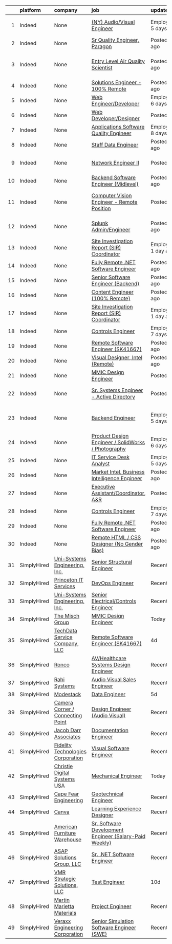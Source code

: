 

|    | platform    | company                                   | job                                                                                                                                                                                                                                                                                                                                                                                                                                                                                                                                                                                                                                                                                                                                                                                                      | update_time               | location                                              |
|---:|:------------|:------------------------------------------|:---------------------------------------------------------------------------------------------------------------------------------------------------------------------------------------------------------------------------------------------------------------------------------------------------------------------------------------------------------------------------------------------------------------------------------------------------------------------------------------------------------------------------------------------------------------------------------------------------------------------------------------------------------------------------------------------------------------------------------------------------------------------------------------------------------|:--------------------------|:------------------------------------------------------|
|  1 | Indeed      | None                                      | [(NY) Audio/Visual Engineer](https://www.indeed.com/pagead/clk?mo=r&ad=-6NYlbfkN0BaaGVIbTCT-LWcgPxFKX0eLgIlzCQ4Zwva1CqiaT_iy0ZqdEkiTdu3otH0tDYdMSXlBSy7bcRAcxmxP7TJoSaEO-Ay-Ctup9XfUteho1MI5BXz0yoDYwq6M8GrGNWuFHKkticaGN-KJ3hHUZG_08IuQA5P_y6k0H703mKIQj1fifDoM-vApYLBuDn4Za2TaIeQfXpvGiUWoV4yV2LEYTdxLv1CNdOyHEHtFc5vVfMhCj7MExQIEtewSGAKNm-SX9ORGS9hkDjMQwnt4UGkFTZ3mYotSIa49aIXnTvBtNYsXOdiyp5ffdEZ4DutZQjTZO8Jl_dQTsQosiShNyw5FRcnym3bTNYzjk7O3WF-215xlmGKY6ubYziXCnXqEBJ9evI9IDClHC68yumb4V1fm1nzdxRUv49-kSvzDSNRjvtgjmfowLqJR_g-Q8Af1_FpthjIBWLkFvTQYj7jK4hVZvkvfz-fIqvCfUE4mC2AWnu6zBqs3GEDRIqw&p=0&fvj=1&vjs=3)                                                                                                                                                                                 | EmployerActive 5 days ago | New York, NY 10029 (Midtown area)+1 location          |
|  2 | Indeed      | None                                      | [Sr Quality Engineer, Paragon](https://www.indeed.com/rc/clk?jk=6da42a33c07e5043&fccid=1a7983518cdfa50d&vjs=3)                                                                                                                                                                                                                                                                                                                                                                                                                                                                                                                                                                                                                                                                                           | Posted4 days ago          | Gilbert, AZ                                           |
|  3 | Indeed      | None                                      | [Entry Level Air Quality Scientist](https://www.indeed.com/rc/clk?jk=6ff5d7a43cb1393b&fccid=bafa4b35e9cd20ce&vjs=3)                                                                                                                                                                                                                                                                                                                                                                                                                                                                                                                                                                                                                                                                                      | Posted9 days ago          | Houston, TX 77007 (Rice Military area)+1 location     |
|  4 | Indeed      | None                                      | [Solutions Engineer - 100% Remote](https://www.indeed.com/pagead/clk?mo=r&ad=-6NYlbfkN0BAezr-5Y981Z1DAlqNgxc_oBTCqSWb7n6OEBzxh4A7sETo1WeMC3rZv17NUiNRKDUeZIR8Ojp-ryKVsLKQbi8UVBPt_bJiRW2NaXOAS5CZsUAQo9jEVPR6pXh3N9FHIiXCgIa0-GB853xdWptJUMLALPn3dTurD9RDoNKXzMmBDkmBe12X7a-IOuKuao7MSwpsTXxUvR7y9ZzSKUgdKuA81HG9jx89dG1hHagp6Yzg-IcBZEvDf-JLw2t_lKEYJdqM73ScCb2efpnlVWfkmQJdRXMG-ElpjqloyjjuQ9VtSisefNItymxv-0hdeEfP5bDK-YOGRpaH1X4di3DcVC4RWFPVUrGkbeqmhBROt-HIWSsqS9X6VEh8S1DqzKLCc1KsxTK9TbqfJABhkY84nHUc59EYLVay3pgdCX0Ui2Cij_P5nvkVDwEZrrhyL11ayvpcZ4LknJd56zoA7EAVY1E6_B5Np8Vf79zyhN_DoqI7Ug==&p=1&fvj=1&vjs=3)                                                                                                                                                                                   | Posted10 days ago         | Phoenix, AZ+9 locations•Remote                        |
|  5 | Indeed      | None                                      | [Web Engineer/Developer](https://www.indeed.com/pagead/clk?mo=r&ad=-6NYlbfkN0DJfnl776HxIft2MNDC1rkXQ3Z9Iau6Lmi_e5Adjz34l5sEZy_va-kmSSEWnR4293ow6XnIZkh-mETDTu8RPk8F2XxfaQ7GWjlRLcBBLCXfGiAgJOwfRqQWOk5Je6XX5-hudti9_cKe44m4yI0Uvez5o9moZZj9KPv3lMC5MMEQ14C7Nh4zUm2bZ2_kzZXpIBejMovXSijlcJSMFWJSZlV28dDBz5HGRkwbH9MtIOtkmI3qYSqUU6RzYrcnBl6qO10bEpd7CkBlIvfs_WL26f_3Y5FRY86VRZ-J4FI1LDvlJQBdhScyPnDdpJs1ubYshq5hFLWvLAlGICkw2VRMjjMh1nwMB7-zXZW2dd9FPWrYMxf_h_1Wy2Z6QDbTOYf-GKIdLHJRYEkAcg7Os2jZw7ifBX5BXtby5h_4EyEseHcNGoCPPfOyF2W6jtKb5Xe7JmmYE2l1qlVo65PBXBgvLxqS0Dm_s5B8GG8yjIgBrPNRhw==&p=2&fvj=1&vjs=3)                                                                                                                                                                                             | EmployerActive 6 days ago | Remote                                                |
|  6 | Indeed      | None                                      | [Web Developer/Designer](https://www.indeed.com/pagead/clk?mo=r&ad=-6NYlbfkN0BYLSKOtVXd07SsYWiWE4VmBiGuyWnDuKbAmfeFmEOAKvANMFw7o_GPmj9w0y5kM-6wJf8RqWW2fnDMvslHnzF9X40nzfZ9HTdaV8vlMPFQ8W4FMnD2ntNfvIyBxYExgegQt34IPcaZk8cqy5PTQjIGZ4fJthmm5_76ayiKM2YIE0ivPYBfc0Bgzng0Av0K0PydQMP49dBaeJa-spyfIQbhSTlTydLXFk4sz_ewfyunAUxg3bgMZaXZd87gNMjNcy0ORjyMbmE18pO3kgC3Z5PPJkS1qtUu8sXPdr8d7n7YtwqxBpdq1XuMX9KSjK-iyh9SktHBfrFmylGkuP6JL_-tnY7spgD8tW2a2jOTXunreNHwu3oSCOqIpeGjsSiTDK_RCsBJOi-XVl_rq3D_6O2L0J7ghyHM4YlipNqR4yMGthfHY-vSPqhbtJB5iqeE-sw_s4RYJFw8x4d70lgVaYp9FUrT0Fy-Opjv_dCNfSuO7Q==&p=3&fvj=1&vjs=3)                                                                                                                                                                                             | PostedToday               | Guaynabo, PR 00968                                    |
|  7 | Indeed      | None                                      | [Applications Software Quality Engineer](https://www.indeed.com/pagead/clk?mo=r&ad=-6NYlbfkN0AB3gsQFsL3AuPpv6MeaHQyW7zy_GWDO2RZsw6usGF1piTWL0NBOvo0sIvykFkpfTrCsUO3AxAY1BkyiPoJdJyyv0F022lEFtUAPPH0MHPvCEXyYnbRaCmEKrjuT1quWgEdbu2NBaVQeTmCvgld2BihSTc3ppMz88jhj78EbFkN8HDJGVSW6ZGCofzP48E1DiMgdDsGurQZ1TNyf5bWMlMee5Vels8Kw6_zuiAnuM3RQwCb5U2-2SUqj4iegultxD8sigJfBnCzFHiY9j2HyQSNtH6BGQ5d72OT3CiVi0OrFkLpPQ98NPTj2G7yLlHRCR8NMQF4Zireu5Vfu6HysRdrQo4l8RipwZGAAOrk9D0rl54NHCUxeRRCDPEhRxyqsdSC-wQgQDoR9usCGHa1joSAJG8EP65vvH4hzJz4m4xRvxSXBw9_UUr8PLR5YPT6AroiimiNgGIYVdd2Hvhr2S5zAIRKszSD2fzA93tyvUfAPcVTJSPPaPzo&p=5&fvj=1&vjs=3)                                                                                                                                                                     | EmployerActive 8 days ago | San Jose, CA•Remote                                   |
|  8 | Indeed      | None                                      | [Staff Data Engineer](https://www.indeed.com/pagead/clk?mo=r&ad=-6NYlbfkN0B7Z8t6fEMDh_BTkcJVPNJicKvZQEBTy5HSwyHa20ewqmyfWNXjNsfvmtdqiCQm-ExhQXTEBSns6eZtTCz68q5s6Bhztah46G3z3sggk5eJjBJp7wy-iEQVfnUAABCjJFxnd2n0JtxZiakthe1kFBchysafJSISltF_Y0FXxD9ZnXf4X-UmKUQ07zu8KSLMFhyYmMAkJ4IiPwpfzIU7AYE2vDYaegNyqnQN6zBoej1ue5z0grRPYBC790HEbtVknUNSNKeSVTZFbj4zup8MwjrUU9dc9uLum8Jo3ec3IecFHoTO6k-y0G4lBLShO9MzK0ouViS2yy6RK7FXyapCNJfK9QcgeSbyS6ol9C1Ol-OWBTxfAC5gmznqHPunTB6X_jvokK2h-znx7XAWtGLH575Y-tma2v4g-IcKLmvENmF5AXgCvlN_O8lqP6nSheWBB_AUBacuxOicydtfdohBl90bVkbqG8XjEAid0eSg7wwGJx8XQjFszSvH&p=6&fvj=1&vjs=3)                                                                                                                                                                                        | Posted11 days ago         | +1 locationRemote                                     |
|  9 | Indeed      | None                                      | [Network Engineer II](https://www.indeed.com/company/Early-Warning-Services/jobs/Network-Engineer-7e75be9e4c5ed676?fccid=094bfee9de38aca9&vjs=3)                                                                                                                                                                                                                                                                                                                                                                                                                                                                                                                                                                                                                                                         | PostedToday               | Scottsdale, AZ 85260 (North Scottsdale area)          |
| 10 | Indeed      | None                                      | [Backend Software Engineer (Midlevel)](https://www.indeed.com/pagead/clk?mo=r&ad=-6NYlbfkN0B7Z8t6fEMDh_BTkcJVPNJicKvZQEBTy5HSwyHa20ewqmyfWNXjNsfvmtdqiCQm-EyJGoH2PavIw6MAyNk1CDDinNsP39wLlJxTXZeRyxVSHoomkcR6RZxVzFoUvWRBx81u_S67MjH1LDUjh2O9B3Ivmk8R5K4EseV7UY3WsqWjqVwEqk5z2VBtDQ1P9iqXRaiKIsBxmIxkpe2jsG4F9U86fCZdfSMiJDeazCmYaH4XmN3esXPeE3j5Z3eNGzcllW9Yttfk1AT2xK4yNcKBeDn7Ux3qJmZwP7OaPN6vWc3RFuwBTHGTHv8XP_SiwqtO1VXaLgMsNKi-SywPGHfTVKG6RTmlWSP_sQWAVSChdyRlnlFKtrBoQOjRCAzIfNhCu2TMPDw5OI6_-Va_oA6lJXSKxHDKfdfOXDbZ1rjaCDw_9imthdnpJn4u0LvWL6B_Fix9cjaS7rSfWkQiIfP7zcSzIpsNl3sWYkSI9_qeG-dQwzsejRKqNXU9i8EzMal4og8=&p=8&fvj=1&vjs=3)                                                                                                                                                           | Posted5 days ago          | +2 locationsRemote                                    |
| 11 | Indeed      | None                                      | [Computer Vision Engineer - Remote Position](https://www.indeed.com/company/Skycatch/jobs/Computer-Vision-Engineer-44694f6a633ec049?fccid=9e760c774b2d7d94&vjs=3)                                                                                                                                                                                                                                                                                                                                                                                                                                                                                                                                                                                                                                        | PostedToday               | San Francisco, CA 94103 (South Of Market area)•Remote |
| 12 | Indeed      | None                                      | [Splunk Admin/Engineer](https://www.indeed.com/rc/clk?jk=62564b1de39cbf21&fccid=de71a49b535e21cb&vjs=3)                                                                                                                                                                                                                                                                                                                                                                                                                                                                                                                                                                                                                                                                                                  | Posted6 days ago          | Austin, TX 73301 (St Edwards area)+1 location         |
| 13 | Indeed      | None                                      | [Site Investigation Report (SIR) Coordinator](https://www.indeed.com/company/4G-Development-&-Consulting,-Inc./jobs/Site-Investigation-Report-Coordinator-2f794225aba14d73?fccid=e91757baa11e240c&vjs=3)                                                                                                                                                                                                                                                                                                                                                                                                                                                                                                                                                                                                 | EmployerActive 1 day ago  | Remote                                                |
| 14 | Indeed      | None                                      | [Fully Remote .NET Software Engineer](https://www.indeed.com/rc/clk?jk=7a31dbcff1c22f5e&fccid=fc68da685e8aa986&vjs=3)                                                                                                                                                                                                                                                                                                                                                                                                                                                                                                                                                                                                                                                                                    | Posted4 days ago          | Remote                                                |
| 15 | Indeed      | None                                      | [Senior Software Engineer (Backend)](https://www.indeed.com/pagead/clk?mo=r&ad=-6NYlbfkN0B7Z8t6fEMDh_BTkcJVPNJicKvZQEBTy5HSwyHa20ewqmyfWNXjNsfvmtdqiCQm-Ey9jvncwVqpNNmxUYW2XEVyDGIKwZPloRLup3ImS77stbBDI80syPHWGJfVEi_HEWla5ndOBTyFAthf_8oMPn1TeRhs2SbdKHLXjcohsK54ABAPtv6YfaN3tyuQLiSF9fyjj_d2hxT15rTdcf9LRU1VDIW7R65LPRrq6OKrdLJYJT_7N72deahtip6lj1KJceYRkmkdhyFOAFzVcg_c96mWS8KGmO_k_KUdcQis9x2hZ5HvSnL1bZMaxl0uz4ceEUb49VKzpkRRy4lsRG_LeC1GnK2S5fJTugkgxge4EBmXCgKyfE68Ec6vkxmvk5t83yoyXLSDio4BcexZNnhKPaZiRu-iNq9YXikJj_328WM71haZ8YaHTR7Jwi2DdSjjjadYlExF2A9iOnY_s_w--Gkb0sZi2vOrvdzBDgKnCyBg-Vu-lSJ6K-EK8aYGeNzINRupzyVy49tKDg==&p=13&fvj=1&vjs=3)                                                                                                                                                | Posted7 days ago          | +1 locationRemote                                     |
| 16 | Indeed      | None                                      | [Content Engineer (100% Remote)](https://www.indeed.com/pagead/clk?mo=r&ad=-6NYlbfkN0BDp_epf89aHDQhKpPegNJQ_ldQpEFZQsM9OcONMGxWx6pU56EKHF58QjVdAUvn2gUYWunoATcFNP_duqYVpB_Li2Nt9YuW8Mgo-op_AnS3pZEKugyMFqWqNFZEp69HchNPa8Zb36XsmOTsEWOcqkRTvfKM6EXBfjdL-mXvnNgRiQ1L3VeOlpl8KPzbR8BWKnd3y5fco1XnPSq-hcYKHkOBXCjib5LF62RGTyDvsLF4M2F-RYAAX4PQyLagnfxOzoZcWm_QI0ZxcJ84m5sz1J9Xph8fRuLe7vU-Pie6FDLbd5VDRmvIScTiytxR0UOveyc7FYu2PGo7B162JYzH9YCTt8p-ddUSETlm7JmRmPqb5uldY2A0fmskSA5pe6S1kH4xcT4FD_8rT4h9f7XKAPphKpHmWcIKN77Ohd4PBIiGigEF0P9TshpenjGg7ig6wQyhvK8KnpQx_sW_FaLTK6pa56dgCJvqRSZdtHzISgfn-PKY23j4LWD1qS31zZPK5r1OjEibi19Cgsav4lh25HMpHKtZT-NSy-Y5YRswZCMbZZDCHUOJCFYtYbni3URhtfkthr8wTM4MW2JZIdQ5TACniXojMFJJBwPoZ_AbMhUdhxwAMR-Z_hhfWh0exkIHnxac5Xx7W6kVAviJmKNBldpBIMXQnET8rI0=&p=4&fvj=0&vjs=3) | Posted7 days ago          | Remote                                                |
| 17 | Indeed      | None                                      | [Site Investigation Report (SIR) Coordinator](https://www.indeed.com/company/4G-Development-&-Consulting,-Inc./jobs/Site-Investigation-Report-Coordinator-2f794225aba14d73?fccid=e91757baa11e240c&vjs=3)                                                                                                                                                                                                                                                                                                                                                                                                                                                                                                                                                                                                 | EmployerActive 1 day ago  | Remote                                                |
| 18 | Indeed      | None                                      | [Controls Engineer](https://www.indeed.com/company/Daicel-Safety-Systems-Americas,-Inc./jobs/Control-Engineer-79f548b1f9eb6c4c?fccid=b61c86938d3fffc7&vjs=3)                                                                                                                                                                                                                                                                                                                                                                                                                                                                                                                                                                                                                                             | EmployerActive 7 days ago | Mesa, AZ                                              |
| 19 | Indeed      | None                                      | [Remote Software Engineer (SK41667)](https://www.indeed.com/company/TechData-Service-Company,-LLC/jobs/Software-Engineer-fdfeff2916fb3466?fccid=462b70fa3943eb10&vjs=3)                                                                                                                                                                                                                                                                                                                                                                                                                                                                                                                                                                                                                                  | Posted4 days ago          | Remote                                                |
| 20 | Indeed      | None                                      | [Visual Designer, Intel (Remote)](https://www.indeed.com/rc/clk?jk=38a2a6cde6913f93&fccid=64e4cdd7435d8c42&vjs=3)                                                                                                                                                                                                                                                                                                                                                                                                                                                                                                                                                                                                                                                                                        | Posted12 days ago         | United States•Remote                                  |
| 21 | Indeed      | None                                      | [MMIC Design Engineer](https://www.indeed.com/rc/clk?jk=62467afdb294f115&fccid=97d46d4a26de6c67&vjs=3)                                                                                                                                                                                                                                                                                                                                                                                                                                                                                                                                                                                                                                                                                                   | PostedToday               | Remote                                                |
| 22 | Indeed      | None                                      | [Sr. Systems Engineer - Active Directory](https://www.indeed.com/company/Early-Warning-Services/jobs/Senior-System-Engineer-f544a5f599ff2841?fccid=094bfee9de38aca9&vjs=3)                                                                                                                                                                                                                                                                                                                                                                                                                                                                                                                                                                                                                               | PostedToday               | Scottsdale, AZ 85260 (North Scottsdale area)          |
| 23 | Indeed      | None                                      | [Backend Engineer](https://www.indeed.com/company/VUI/jobs/Backend-Engineer-42d97613a7337378?fccid=b1a18abe49949eba&vjs=3)                                                                                                                                                                                                                                                                                                                                                                                                                                                                                                                                                                                                                                                                               | EmployerActive 5 days ago | Boston, MA 02111 (Downtown Crossing area)             |
| 24 | Indeed      | None                                      | [Product Design Engineer / SolidWorks / Photography](https://www.indeed.com/company/Manifold-Valley/jobs/Product-Design-Engineer-b365840a0576e5d6?fccid=142226b1b3e8c680&vjs=3)                                                                                                                                                                                                                                                                                                                                                                                                                                                                                                                                                                                                                          | EmployerActive 6 days ago | Los Angeles, CA 90023 (Boyle Heights area)            |
| 25 | Indeed      | None                                      | [IT Service Desk Analyst](https://www.indeed.com/company/ePlus-Technology/jobs/IT-Service-Desk-Analyst-f094c06adf18a040?fccid=c02acc025c0a07fd&vjs=3)                                                                                                                                                                                                                                                                                                                                                                                                                                                                                                                                                                                                                                                    | EmployerActive 5 days ago | +1 locationRemote                                     |
| 26 | Indeed      | None                                      | [Market Intel, Business Intelligence Engineer](https://www.indeed.com/rc/clk?jk=192fcf36e76b5260&fccid=fe2d21eef233e94a&vjs=3)                                                                                                                                                                                                                                                                                                                                                                                                                                                                                                                                                                                                                                                                           | Posted7 days ago          | Remote                                                |
| 27 | Indeed      | None                                      | [Executive Assistant/Coordinator, A&R](https://www.indeed.com/rc/clk?jk=ffac36a982a540d7&fccid=5c9de1aedf73e3b6&vjs=3)                                                                                                                                                                                                                                                                                                                                                                                                                                                                                                                                                                                                                                                                                   | PostedToday               | Nashville, TN                                         |
| 28 | Indeed      | None                                      | [Controls Engineer](https://www.indeed.com/company/Daicel-Safety-Systems-Americas,-Inc./jobs/Control-Engineer-79f548b1f9eb6c4c?fccid=b61c86938d3fffc7&vjs=3)                                                                                                                                                                                                                                                                                                                                                                                                                                                                                                                                                                                                                                             | EmployerActive 7 days ago | Mesa, AZ                                              |
| 29 | Indeed      | None                                      | [Fully Remote .NET Software Engineer](https://www.indeed.com/rc/clk?jk=7a31dbcff1c22f5e&fccid=fc68da685e8aa986&vjs=3)                                                                                                                                                                                                                                                                                                                                                                                                                                                                                                                                                                                                                                                                                    | Posted4 days ago          | Remote                                                |
| 30 | Indeed      | None                                      | [Remote HTML / CSS Designer (No Gender Bias)](https://www.indeed.com/company/Turing.com/jobs/HTML-5d02085788d523be?fccid=a2e0cbec0b626661&vjs=3)                                                                                                                                                                                                                                                                                                                                                                                                                                                                                                                                                                                                                                                         | Posted4 days ago          | Remote                                                |
| 31 | SimplyHired | [Uni-Systems Engineering, Inc.](None)     | [Senior Structural Engineer](https://www.simplyhired.com/job/eO0oP_r-Pt8bHHRYXXUF34gjGY2xImG9Fr_4Xjv-BlaL-6pVo_yQTw?q=visual+engineer)                                                                                                                                                                                                                                                                                                                                                                                                                                                                                                                                                                                                                                                                   | Recently                  | Minneapolis, MN                                       |
| 32 | SimplyHired | [Princeton IT Services](None)             | [DevOps Engineer](https://www.simplyhired.com/job/HcOy0tuK05RG6NA85ldhRLiAktLz5bySwoPNbdb87dWNx3IMm18tlg?q=visual+engineer)                                                                                                                                                                                                                                                                                                                                                                                                                                                                                                                                                                                                                                                                              | Recently                  | Remote +2 locations                                   |
| 33 | SimplyHired | [Uni-Systems Engineering, Inc.](None)     | [Senior Electrical/Controls Engineer](https://www.simplyhired.com/job/Jn5cN5DxFAR-l2tdUKvu-uLN_M6uJSHnE1PuaJqgReinflbk-dfZFA?q=visual+engineer)                                                                                                                                                                                                                                                                                                                                                                                                                                                                                                                                                                                                                                                          | Recently                  | Minneapolis, MN                                       |
| 34 | SimplyHired | [The Misch Group](None)                   | [MMIC Design Engineer](https://www.simplyhired.com/job/T5MZEFaa_RWdqAVEd_PSselRf2JCX186-OnT0AXB_hfSEXKeWG_4qQ?q=visual+engineer)                                                                                                                                                                                                                                                                                                                                                                                                                                                                                                                                                                                                                                                                         | Today                     | Remote                                                |
| 35 | SimplyHired | [TechData Service Company, LLC](None)     | [Remote Software Engineer (SK41667)](https://www.simplyhired.com/job/3liYOF1k8tHnOkQbp3BMTv1WeeCGkhqk8TfKeri1uLlyXxi50R-0JQ?q=visual+engineer)                                                                                                                                                                                                                                                                                                                                                                                                                                                                                                                                                                                                                                                           | 4d                        | Remote                                                |
| 36 | SimplyHired | [Ronco](None)                             | [AV/Healthcare Systems Design Engineer](https://www.simplyhired.com/job/2WOLiy-xizvFjKbe_SJX-ijXzeaFB5OI0ptw-Q18quJSKB6A-9ZtOA?q=visual+engineer)                                                                                                                                                                                                                                                                                                                                                                                                                                                                                                                                                                                                                                                        | Recently                  | Charlotte, NC                                         |
| 37 | SimplyHired | [Rahi Systems](None)                      | [Audio Visual Sales Engineer](https://www.simplyhired.com/job/sZocheQBHz5bYWSvNANYqlXQQrNMYBgrE0QR8_EOWex2iXgpG3kFHg?q=visual+engineer)                                                                                                                                                                                                                                                                                                                                                                                                                                                                                                                                                                                                                                                                  | Recently                  | Fremont, CA                                           |
| 38 | SimplyHired | [Modestack](None)                         | [Data Engineer](https://www.simplyhired.com/job/AA4RsR3Wf3vDzmv2jxEMyjFW4Zwu3iS4LXTcUt_Dqq2_TqJIdsoCsg?q=visual+engineer)                                                                                                                                                                                                                                                                                                                                                                                                                                                                                                                                                                                                                                                                                | 5d                        | Remote                                                |
| 39 | SimplyHired | [Camera Corner / Connecting Point](None)  | [Design Engineer (Audio Visual)](https://www.simplyhired.com/job/HtqkfmTh7vZluPe5lMPaOujUZaKL4DwS0Z-CgS93mL4_0WVfPeqEbQ?q=visual+engineer)                                                                                                                                                                                                                                                                                                                                                                                                                                                                                                                                                                                                                                                               | Recently                  | Green Bay, WI                                         |
| 40 | SimplyHired | [Jacob Darr Associates](None)             | [Documentation Engineer](https://www.simplyhired.com/job/6RosZ53GOIgCkBd1vGLDua4QdszVVRHW0pMuZ87HVhlf5aX57NbwTg?q=visual+engineer)                                                                                                                                                                                                                                                                                                                                                                                                                                                                                                                                                                                                                                                                       | Recently                  | Remote                                                |
| 41 | SimplyHired | [Fidelity Technologies Corporation](None) | [Visual Software Engineer](https://www.simplyhired.com/job/KB39Jbz8-bQ3pQNV1IPehGOKxuNVtK5tCVCs6nDQuozLQqdCu0tPWQ?q=visual+engineer)                                                                                                                                                                                                                                                                                                                                                                                                                                                                                                                                                                                                                                                                     | Recently                  | Orlando, FL +1 location                               |
| 42 | SimplyHired | [Christie Digital Systems USA](None)      | [Mechanical Engineer](https://www.simplyhired.com/job/j82P7n1Y2dLtC4IiULQa4n8Kq-2UxkclDMENNRPOcbEHjnGZDtqZBQ?q=visual+engineer)                                                                                                                                                                                                                                                                                                                                                                                                                                                                                                                                                                                                                                                                          | Today                     | Remote                                                |
| 43 | SimplyHired | [Cape Fear Engineering](None)             | [Geotechnical Engineer](https://www.simplyhired.com/job/lO1lzlR_iwNLAnrm3RB3OlRPdnMVCtnE5KuDzwNff2xSCyD0lJMLhw?q=visual+engineer)                                                                                                                                                                                                                                                                                                                                                                                                                                                                                                                                                                                                                                                                        | Recently                  | Belville, NC                                          |
| 44 | SimplyHired | [Canva](None)                             | [Learning Experience Designer](https://www.simplyhired.com/job/9_5kaGyosawk7Xb9KYdgQobYEvkeOO2fjtSv42ufNWw52Oxl3z567g?q=visual+engineer)                                                                                                                                                                                                                                                                                                                                                                                                                                                                                                                                                                                                                                                                 | Recently                  | Remote                                                |
| 45 | SimplyHired | [American Furniture Warehouse](None)      | [Sr. Software Development Engineer (Salary-Paid Weekly)](https://www.simplyhired.com/job/RZgQ9j07vCjuq1P5wDux7VfU-enTYZqV1Pxjov39CNtTpiF9buOICg?q=visual+engineer)                                                                                                                                                                                                                                                                                                                                                                                                                                                                                                                                                                                                                                       | Recently                  | Englewood, CO                                         |
| 46 | SimplyHired | [ASAP Solutions Group, LLC](None)         | [Sr. .NET Software Engineer](https://www.simplyhired.com/job/Yz1fDJt4GU4l0BgdUmlO6x_hvuUQ8Hei08HW9VH5pufhzdBTxvTRNw?q=visual+engineer)                                                                                                                                                                                                                                                                                                                                                                                                                                                                                                                                                                                                                                                                   | Recently                  | Remote                                                |
| 47 | SimplyHired | [VMR Strategic Solutions, LLC](None)      | [Test Engineer](https://www.simplyhired.com/job/STVR8dJpXGgQWgLF2AXEKtk9OdWNGKi0Rz0mcSvW-NoPtI8z-CCPGQ?q=visual+engineer)                                                                                                                                                                                                                                                                                                                                                                                                                                                                                                                                                                                                                                                                                | 10d                       | Remote                                                |
| 48 | SimplyHired | [Martin Marietta Materials](None)         | [Project Engineer](https://www.simplyhired.com/job/EEflReesBfLNOqa5y1hoOoRVL9P6FaKfJeFSdwQ36wuVA-A8dNpUgQ?q=visual+engineer)                                                                                                                                                                                                                                                                                                                                                                                                                                                                                                                                                                                                                                                                             | Recently                  | Manistee, MI                                          |
| 49 | SimplyHired | [Veraxx Engineering Corporation](None)    | [Senior Simulation Software Engineer (SWE)](https://www.simplyhired.com/job/ubf-V4GV5WhAl6JSB1nQOqsqjqJhq_nQF2Wo_7XHV94uHcAiKXuQWQ?q=visual+engineer)                                                                                                                                                                                                                                                                                                                                                                                                                                                                                                                                                                                                                                                    | Recently                  | Fort Campbell, KY                                     |